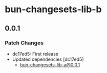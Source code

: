 # bun-changesets-lib-b

## 0.0.1

### Patch Changes

- dc17ed5: First release
- Updated dependencies [dc17ed5]
  - bun-changesets-lib-a@0.0.1
